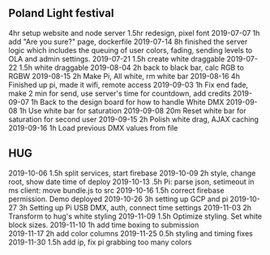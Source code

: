 ## Poland Light festival
4hr setup website and node server
1.5hr redesign, pixel font
2019-07-07 1h add "Are you sure?" page, dockerfile
2019-07-14 8h finished the server logic which includes the queuing of user colors, fading, sending levels to OLA and admin settings.
2019-07-21 1.5h create white draggable
2019-07-22 1.5h white draggable 
2019-08-04 2h back to black bar, calc RGB to RGBW
2019-08-15 2h Make Pi, All white, rm white bar
2019-08-16 4h Finished up pi, made it wifi, remote access
2019-09-03 1h Fix end fade, make 2 min for send, use server's time for countdown, add credits
2019-09-07 1h Back to the design board for how to handle White DMX
2019-09-08 1h Use white bar for saturation
2019-09-08 20m Reset white bar for saturation for second user
2019-09-15 2h Polish white drag, AJAX caching
2019-09-16 1h Load previous DMX values from file

## HUG
2019-10-06 1.5h split services, start firebase
2019-10-09 2h style, change root, show date time of deploy
2019-10-13 .5h  Pi: parse json, setimeout in ms client: move bundle.js to src
2019-10-16 1.5h correct firebase permission. Demo deployed
2019-10-26 3h setting up GCP and pi
2019-10-27 3h Setting up Pi USB DMX, auth, connect time settings
2019-11-03 2h Transform to hug's white styling
2019-11-09 1.5h Optimize styling. Set white block sizes.
2019-11-10 1h add time boxing to submission  
2019-11-17 2h add color columns
2019-11-25 0.5h styling and timing fixes
2019-11-30 1.5h add ip, fix pi grabbing too many colors